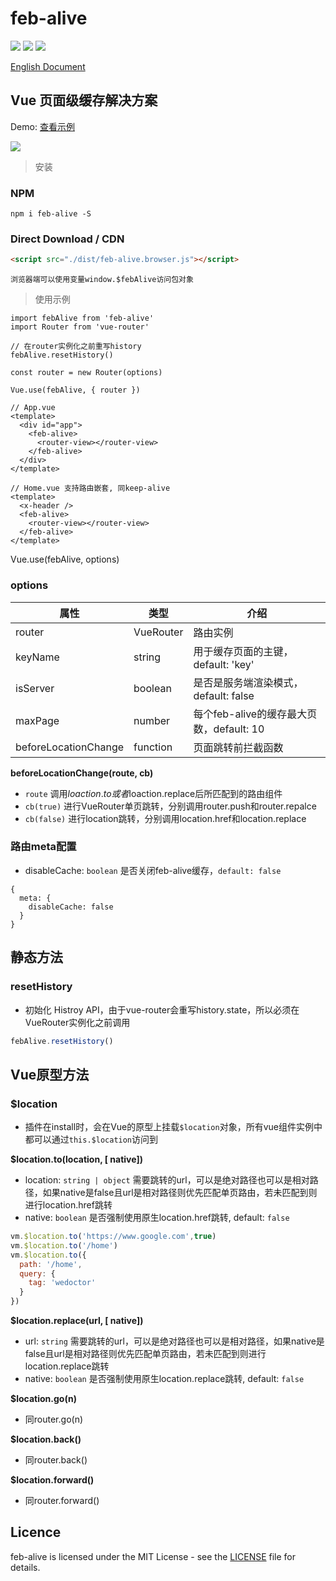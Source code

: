 # feb-alive
![](https://img.shields.io/npm/l/feb-alive.svg)
![](https://img.shields.io/npm/v/feb-alive.svg?label=version)
![](https://img.shields.io/bundlephobia/minzip/feb-alive.svg)

[English Document](https://github.com/wefront/feb-alive/blob/master/README-EN.md)
## Vue 页面级缓存解决方案

Demo: [查看示例](http://101.132.119.190:9090/febalive)

![](https://hgkcdn.oss-cn-shanghai.aliyuncs.com/image/feb-alive.gif)

> 安装
### NPM
```
npm i feb-alive -S
```

### Direct Download / CDN

```html
<script src="./dist/feb-alive.browser.js"></script>
```
`浏览器端可以使用变量window.$febAlive访问包对象`

>使用示例
```
import febAlive from 'feb-alive'
import Router from 'vue-router'

// 在router实例化之前重写history
febAlive.resetHistory()

const router = new Router(options)

Vue.use(febAlive, { router })
```
```
// App.vue
<template>
  <div id="app">
    <feb-alive>
      <router-view></router-view>
    </feb-alive>
  </div>
</template>
```
```
// Home.vue 支持路由嵌套, 同keep-alive
<template>
  <x-header />
  <feb-alive>
    <router-view></router-view>
  </feb-alive>
</template>
```

Vue.use(febAlive, options)

### options
| 属性 | 类型 | 介绍 |
| - | - | - |
| router | VueRouter | 路由实例 |
| keyName | string | 用于缓存页面的主键，default: 'key' |
| isServer | boolean | 是否是服务端渲染模式，default: false |
| maxPage | number | 每个feb-alive的缓存最大页数，default: 10 |
| beforeLocationChange | function | 页面跳转前拦截函数 |

**beforeLocationChange(route, cb)**
* `route` 调用$loaction.to或者$loaction.replace后所匹配到的路由组件
* `cb(true)` 进行VueRouter单页跳转，分别调用router.push和router.repalce
* `cb(false)` 进行location跳转，分别调用location.href和location.replace

### 路由meta配置
* disableCache: `boolean` 是否关闭feb-alive缓存，`default: false`
```
{
  meta: {
    disableCache: false
  }
}
```

## 静态方法

### resetHistory
* 初始化 Histroy API，由于vue-router会重写history.state，所以必须在VueRouter实例化之前调用
```js
febAlive.resetHistory()
```

## Vue原型方法
### $location
* 插件在install时，会在Vue的原型上挂载`$location`对象，所有vue组件实例中都可以通过`this.$location`访问到

**$location.to(location, [ native])**
* location: `string | object` 需要跳转的url，可以是绝对路径也可以是相对路径，如果native是false且url是相对路径则优先匹配单页路由，若未匹配到则进行location.href跳转
* native: `boolean` 是否强制使用原生location.href跳转, default: `false`
```js
vm.$location.to('https://www.google.com',true)
vm.$location.to('/home')
vm.$location.to({
  path: '/home',
  query: {
    tag: 'wedoctor'
  }
})
```

**$location.replace(url, [ native])**
* url: `string` 需要跳转的url，可以是绝对路径也可以是相对路径，如果native是false且url是相对路径则优先匹配单页路由，若未匹配到则进行location.replace跳转
* native: `boolean` 是否强制使用原生location.replace跳转, default: `false`

**$location.go(n)**
* 同router.go(n)

**$location.back()**
* 同router.back()

**$location.forward()**
* 同router.forward()

## Licence

feb-alive is licensed under the MIT License - see the [LICENSE](https://github.com/wefront/feb-alive/blob/master/LICENCE) file for details.
